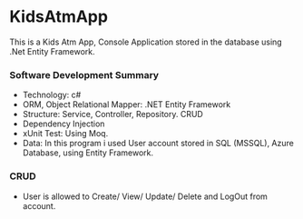 # KidsAtmApp
This is a Kids Atm App, Console Application stored in the database using .Net Entity Framework.

### Software Development Summary
* Technology: c#
* ORM, Object Relational Mapper: .NET Entity Framework
* Structure: Service, Controller, Repository. CRUD
* Dependency Injection
* xUnit Test: Using Moq.
* Data: In this program i used User account stored in SQL (MSSQL),  Azure Database, using Entity Framework.

 ### CRUD

  * User is allowed to Create/ View/ Update/ Delete and LogOut from account.
